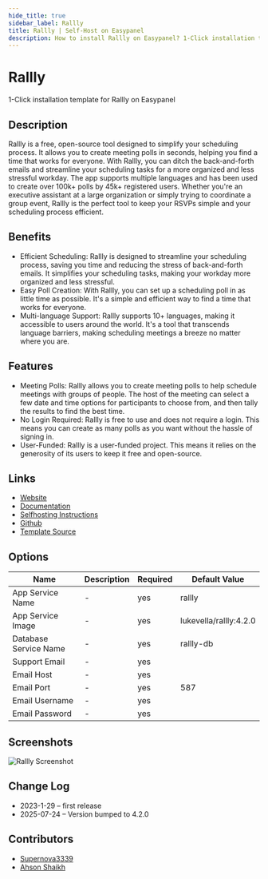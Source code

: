 ```yaml
---
hide_title: true
sidebar_label: Rallly
title: Rallly | Self-Host on Easypanel
description: How to install Rallly on Easypanel? 1-Click installation template for Rallly on Easypanel
---
```


<!-- generated -->

# Rallly

1-Click installation template for Rallly on Easypanel

## Description

Rallly is a free, open-source tool designed to simplify your scheduling process. It allows you to create meeting polls in seconds, helping you find a time that works for everyone. With Rallly, you can ditch the back-and-forth emails and streamline your scheduling tasks for a more organized and less stressful workday. The app supports multiple languages and has been used to create over 100k+ polls by 45k+ registered users. Whether you&#39;re an executive assistant at a large organization or simply trying to coordinate a group event, Rallly is the perfect tool to keep your RSVPs simple and your scheduling process efficient.

## Benefits

- Efficient Scheduling: Rallly is designed to streamline your scheduling process, saving you time and reducing the stress of back-and-forth emails. It simplifies your scheduling tasks, making your workday more organized and less stressful.
- Easy Poll Creation: With Rallly, you can set up a scheduling poll in as little time as possible. It's a simple and efficient way to find a time that works for everyone.
- Multi-language Support: Rallly supports 10+ languages, making it accessible to users around the world. It's a tool that transcends language barriers, making scheduling meetings a breeze no matter where you are.

## Features

- Meeting Polls: Rallly allows you to create meeting polls to help schedule meetings with groups of people. The host of the meeting can select a few date and time options for participants to choose from, and then tally the results to find the best time.
- No Login Required: Rallly is free to use and does not require a login. This means you can create as many polls as you want without the hassle of signing in.
- User-Funded: Rallly is a user-funded project. This means it relies on the generosity of its users to keep it free and open-source.

## Links

- [Website](https://rallly.co)
- [Documentation](https://support.rallly.co/)
- [Selfhosting Instructions](https://github.com/lukevella/rallly-selfhosted)
- [Github](https://github.com/lukevella/rallly)
- [Template Source](https://github.com/easypanel-io/templates/tree/main/templates/rallly)

## Options

Name | Description | Required | Default Value
-|-|-|-
App Service Name | - | yes | rallly
App Service Image | - | yes | lukevella/rallly:4.2.0
Database Service Name | - | yes | rallly-db
Support Email | - | yes | 
Email Host | - | yes | 
Email Port | - | yes | 587
Email Username | - | yes | 
Email Password | - | yes | 

## Screenshots

![Rallly Screenshot](./assets/screenshot.png)

## Change Log

- 2023-1-29 – first release
- 2025-07-24 – Version bumped to 4.2.0

## Contributors

- [Supernova3339](https://github.com/Supernova3339)
- [Ahson Shaikh](https://github.com/Ahson-Shaikh)
